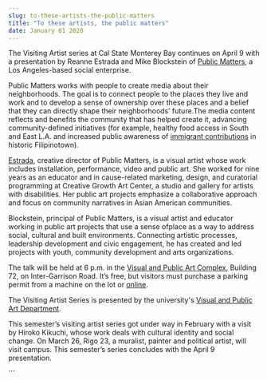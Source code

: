 ```yaml
---
slug: to-these-artists-the-public-matters
title: "To these artists, the public matters"
date: January 01 2020
---
```


 
<p>
  The Visiting Artist series at Cal State Monterey Bay continues on April 9 with
  a presentation by Reanne Estrada and Mike Blockstein of
  <a href="https://www.publicmattersgroup.com">Public Matters</a>, a Los
  Angeles&#45;based social enterprise.
</p>
<p>
  Public Matters works with people to create media about their neighborhoods.
  The goal is to connect people to the places they live and work and to develop
  a sense of ownership over these places and a belief that they can directly
  shape their neighborhoods’ future.The media content reflects and benefits the
  community that has helped create it, advancing community&#45;defined
  initiatives &#40;for example, healthy food access in South and East L.A. and
  increased public awareness of
  <a href="https://www.publicmattersgroup.com/?page_id=716"
    >immigrant contributions</a
  >
  in historic Filipinotown&#41;.
</p>
<p>
  <a
    href="https://csumb.edu/news/arts&#45;collective&#45;explores&#45;gender&#45;cultural&#45;stereotypes?_search=Reanne+Estrada"
    >Estrada</a
  >, creative director of Public Matters, is a visual artist whose work includes
  installation, performance, video and public art. She worked for nine years as
  an educator and in cause&#45;related marketing, design, and curatorial
  programming at Creative Growth Art Center, a studio and gallery for artists
  with disabilities. Her public art projects emphasize a collaborative approach
  and focus on community narratives in Asian American communities.
</p>
<p>
  Blockstein, principal of Public Matters, is a visual artist and educator
  working in public art projects that use a sense ofplace as a way to address
  social, cultural and built environments. Connecting artistic processes,
  leadership development and civic engagement, he has created and led projects
  with youth, community development and arts organizations.
</p>
<p>
  The talk will be held at 6 p.m. in the
  <a href="https://csumb.edu/about/map&#45;directions"
    >Visual and Public Art Complex</a
  >, Building 72, on Inter&#45;Garrison Road. It’s free, but visitors must
  purchase a parking permit from a machine on the lot or
  <a href="https://csumb.edu/parking/buy&#45;permit">online</a>.
</p>
<p>
  The Visiting Artist Series is presented by the university's
  <a href="https://csumb.edu/vpa">Visual and Public Art Department</a>.
</p>
<p>
  This semester’s visiting artist series got under way in February with a visit
  by Hiroko Kikuchi, whose work deals with cultural identity and social change.
  On March 26, Rigo 23, a muralist, painter and political artist, will visit
  campus. This semester’s series concludes with the April 9 presentation.
</p>
```
